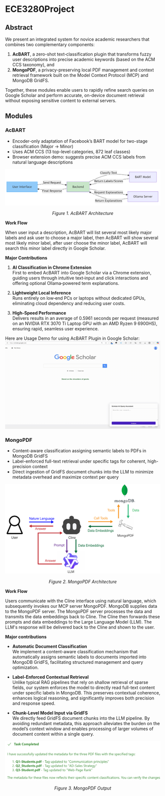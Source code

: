 # ECE3280Project

## Abstract
We present an integrated system for novice academic researchers that combines two complementary components:  
1. **AcBART**, a zero-shot text‐classification plugin that transforms fuzzy user descriptions into precise academic keywords (based on the ACM CCS taxonomy), and  
2. **MongoPDF**, a privacy-preserving local PDF management and context retrieval framework built on the Model Context Protocol (MCP) and MongoDB GridFS.

Together, these modules enable users to rapidly refine search queries on Google Scholar and perform accurate, on-device document retrieval without exposing sensitive content to external servers.

## Modules

### AcBART
- Encoder-only adaptation of Facebook’s BART model for two-stage classification (Major → Minor)  
- Uses ACM CCS (13 top-level categories, 872 leaf classes)  
- Browser extension demo: suggests precise ACM CCS labels from natural language descriptions  

![AcBART Architecture](AcBART.png)
<p align="center"><em>Figure 1. AcBART Architecture</em></p>

**Work Flow**

When user input a description, AcBART will list several most likely major labels and ask user to choose a major label, then AcBART will show several most likely minor label, after user choose the minor label, AcBART will search this minor label directly in Google Scholar.


**Major Contributions**

1. **AI Classification in Chrome Extension**  
   First to embed AcBART into Google Scholar via a Chrome extension, guiding users through intuitive text‐input and click interactions and offering optional Ollama‐powered term explanations.

2. **Lightweight Local Inference**  
   Runs entirely on low‐end PCs or laptops without dedicated GPUs, eliminating cloud dependency and reducing user costs.

3. **High‐Speed Performance**  
   Delivers results in an average of 0.5961 seconds per request (measured on an NVIDIA RTX 3070 Ti Laptop GPU with an AMD Ryzen 9 6900HS), ensuring rapid, seamless user experience.



Here are Usage Demo for using AcBART Plugin in Google Scholar:
![Google Scholar Extension Demo](demo0_no_ollama.gif)











### MongoPDF


- Content-aware classification assigning semantic labels to PDFs in MongoDB GridFS  
- Label-enforced full-text retrieval under specific tags for coherent, high-precision context  
- Direct ingestion of GridFS document chunks into the LLM to minimize metadata overhead and maximize context per query  




![MongoPDF Architecture](MongoPDF.png)
<p align="center"><em>Figure 2. MongoPDF Architecture</em></p>


**Work Flow**

  Users communicate with the Cline interface using natural language, which subsequently invokes our MCP server MongoPDF. MongoDB supplies data to the MongoPDF server. The MongoPDF server processes the data and transmits the data embeddings back to Cline. The Cline then forwards these prompts and data embeddings to the Large Language Model (LLM). The LLM's response will be delivered back to the Cline and shown to the user.



**Major contributions**


- **Automatic Document Classification**  
  We implement a content-aware classification mechanism that automatically assigns semantic labels to documents imported into MongoDB GridFS, facilitating structured management and query optimization.

- **Label-Enforced Contextual Retrieval**  
  Unlike typical RAG pipelines that rely on shallow retrieval of sparse fields, our system enforces the model to directly read full-text content under specific labels in MongoDB. This preserves contextual coherence, enhances logical reasoning, and significantly improves both precision and response speed.

- **Chunk-Level Model Input via GridFS**  
  We directly feed GridFS document chunks into the LLM pipeline. By avoiding redundant metadata, this approach alleviates the burden on the model’s context window and enables processing of larger volumes of document content within a single query.




![MongoPDF Output](MongoPDF_output.png)
<p align="center"><em>Figure 3. MongoPDF Output</em></p>





